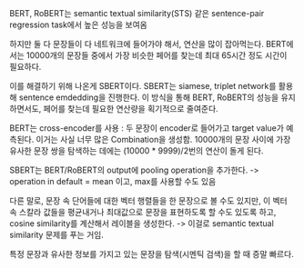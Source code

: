 BERT, RoBERT는 semantic textual similarity(STS) 같은 sentence-pair regression task에서 높은 성능을 보여옴

하지만 둘 다 문장들이 다 네트워크에 들어가야 해서, 연산을 많이 잡아먹는다.
BERT에서는 10000개의 문장들 중에서 가장 비슷한 페어를 찾는데 최대 65시간 정도 시간이 필요하다. 

이를 해결하기 위해 나온게 SBERT이다. SBERT는 siamese, triplet network를 활용해 sentence emdedding을 진행한다. 이 방식을 통해 BERT, RoBERT의 성능을 유지하면서도, 페어를 찾는데 필요한 연산량을 획기적으로 줄여준다.

BERT는 cross-encoder를 사용 : 두 문장이 encoder로 들어가고 target value가 예측된다.
이거는 사실 너무 많은 Combination을 생성함. 
10000개의 문장 사이에 가장 유사한 문장 쌍을 탐색하는 데에는 (10000 * 9999)/2번의 연산이 돌게 된다.

SBERT는 BERT/RoBERT의 output에 pooling operation을 추가한다.
-> operation in default = mean 이고, max를 사용할 수도 있음


다른 말로, 문장 속 단어들에 대한 벡터 행렬들을 한 문장으로 볼 수도 있지만, 이 벡터 속 스칼라 값들을 평균내거나 최대값으로 문장을 표현하도록 할 수도 있도록 하고, cosine similarity를 계산해서 레이블을 생성한다. -> 이걸로 semantic textual similarity 문제를 푸는 거임.

특정 문장과 유사한 정보를 가지고 있는 문장을 탐색(시멘틱 검색)을 할 때 증말 빠르다.




